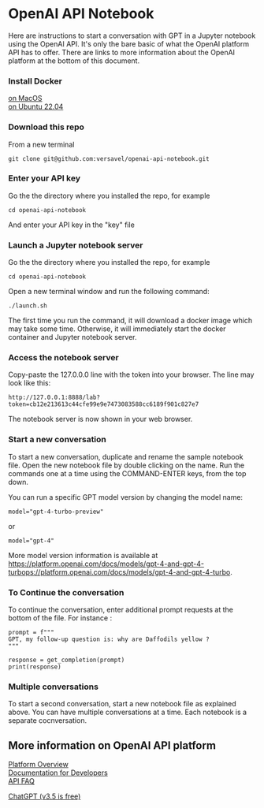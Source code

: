 # OpenAI API Notebook

Here are instructions to start a conversation with GPT in a Jupyter notebook using the OpenAI API. It's only the bare basic of what the OpenAI platform API has to offer. There are links to more information about the OpenAI platform at the bottom of this document.

### Install Docker 
[on MacOS](install_docker_macos.md)  
[on Ubuntu 22.04](install_docker_ubuntu.md)

### Download this repo
From a new terminal
```
git clone git@github.com:versavel/openai-api-notebook.git
```
### Enter your API key
Go the the directory where you installed the repo, for example
```
cd openai-api-notebook
```
And enter your API key in the "key" file

### Launch a Jupyter notebook server
Go the the directory where you installed the repo, for example
```
cd openai-api-notebook
```
Open a new terminal window and run the following command:
```
./launch.sh
```
The first time you run the command, it will download a docker image which may take some time. Otherwise, it will immediately start the docker container and Jupyter notebook server.

### Access the notebook server
Copy-paste the 127.0.0.0 line with the token into your browser. The line may look like this:
```
http://127.0.0.1:8888/lab?token=cb12e213613c44cfe99e9e7473083588cc6189f901c827e7
```
The notebook server is now shown in your web browser. 

### Start a new conversation
To start a new conversation, duplicate and rename the sample notebook file. Open the new notebook file by double clicking on the name. Run the commands one at a time using the COMMAND-ENTER keys, from the top down.   

You can run a specific GPT model version by changing the model name:
```
model="gpt-4-turbo-preview"
```
or
```
model="gpt-4"
```
More model version information is available at https://platform.openai.com/docs/models/gpt-4-and-gpt-4-turbops://platform.openai.com/docs/models/gpt-4-and-gpt-4-turbo.  


### To Continue the conversation
To continue the conversation, enter additional prompt requests at the bottom of the file. For instance :
```
prompt = f"""
GPT, my follow-up question is: why are Daffodils yellow ?
"""

response = get_completion(prompt)
print(response)
```

### Multiple conversations
To start a second conversation, start a new notebook file as explained above. You can have multiple conversations at a time. Each notebook is a separate cocnversation.



## More information on OpenAI API platform

[Platform Overview](https://openai.com/product)  
[Documentation for Developers](https://platform.openai.com/overview)  
[API FAQ](https://help.openai.com/en/collections/3675931-api)  

[ChatGPT (v3.5 is free)](https://chat.openai.com/)